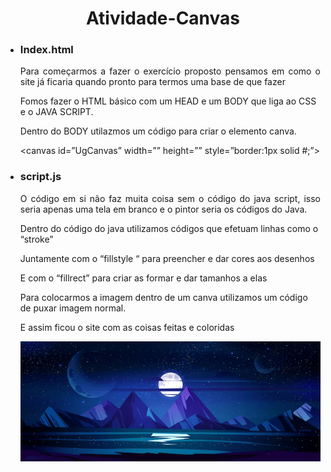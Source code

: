 <center><h1>Atividade-Canvas</h1></center>
  
<ul>
<li><h3>Index.html</h3></li>

<p Align="justify">Para começarmos a fazer o exercício proposto pensamos em como o site já ficaria quando pronto para termos uma base de que fazer<br>

Fomos fazer o HTML básico com um HEAD e um BODY que liga ao CSS e o JAVA SCRIPT.<br>

Dentro do BODY utilazmos um código para criar o elemento canva.<br>

<body>

  <canvas id=”UgCanvas” width=”” height=”” style=”border:1px solid #;”>

   </canvas>

  <script src=”js/script.js”></script>

</p>

<li><h3>script.js</h3></li>

<p Align="justify">O código em si não faz muita coisa sem o código do java script, isso seria apenas uma tela em branco e o pintor seria os códigos do Java.<br>
  
Dentro do código do java utilizamos códigos que efetuam linhas como o “stroke”<br>
  
Juntamente com o “fillstyle “ para preencher e dar cores aos desenhos <br>
  
E com o “fillrect” para criar as formar e dar tamanhos a elas <br>
  
Para colocarmos a imagem dentro de um canva utilizamos um código de puxar imagem normal.<br>
</p>
<p Align="justify">E assim ficou o site com as coisas feitas e coloridas  </p>
  
<img src="img/img.png">

